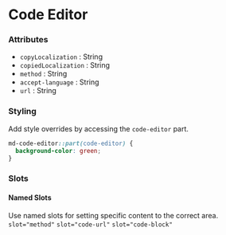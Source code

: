 # Code Editor

### Attributes

- `copyLocalization` : String
- `copiedLocalization` : String
- `method` : String
- `accept-language` : String
- `url` : String

### Styling

Add style overrides by accessing the `code-editor` part.

```css
md-code-editor::part(code-editor) {
  background-color: green;
}
```

### Slots

#### Named Slots

Use named slots for setting specific content to the correct area.
`slot="method"`
`slot="code-url"`
`slot="code-block"`
